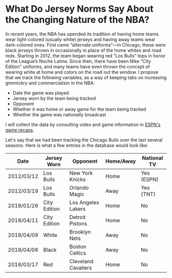 # What Do Jersey Norms Say About the Changing Nature of the NBA?

In recent years, the NBA has upended its tradition of having home teams wear light-colored (usually white) jerseys and having away teams wear dark-colored ones. First came “alternate uniforms”—in Chicago, these were black jerseys thrown in occasionally in place of the home whites and road reds. Starting in 2012, the team began wearing red “Los Bulls” tops in honor of the League’s Noche Latina. Since then, there have been Nike “City Edition” uniforms, and many teams have even thrown the concept of wearing white at home and colors on the road out the window. I propose that we track the following variables, as a way of keeping tabs on increasing gimmickry and commercialism in the NBA:

* Date the game was played
* Jersey worn by the team being tracked
* Opponent
* Whether it was home or away game for the team being tracked
* Whether the game was nationally broadcast

I will collect the data by consulting video and game information in [ESPN's game recaps](http://www.espn.com/nba/game?gameId=400975785).

Let's say that we had been tracking the Chicago Bulls over the last several seasons. Here is what a few entries in the database would look like:

Date | Jersey Worn | Opponent | Home/Away | National TV
---- | ----------- | -------- | --------- | -----------
2012/03/12 | Los Bulls | New York Knicks | Home | Yes (ESPN)
2012/03/19 | Los Bulls | Orlando Magic | Away | Yes (TNT)
2018/01/26 | City Edition | Los Angeles Lakers | Home | No
2018/04/11 | City Edition | Detroit Pistons | Home | No
2018/04/09 | White | Brooklyn Nets | Away | No
2018/04/06 | Black | Boston Celtics | Away | No
2018/03/17 | Red | Cleveland Cavaliers | Home | No
